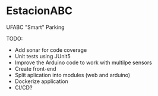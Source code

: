 # EstacionABC

UFABC "Smart" Parking




TODO:
* Add sonar for code coverage
* Unit tests using JUnit5
* Improve the Arduino code to work with multilpe sensors
* Create front-end
* Split aplication into modules (web and arduino)
* Dockerize application
* CI/CD?
